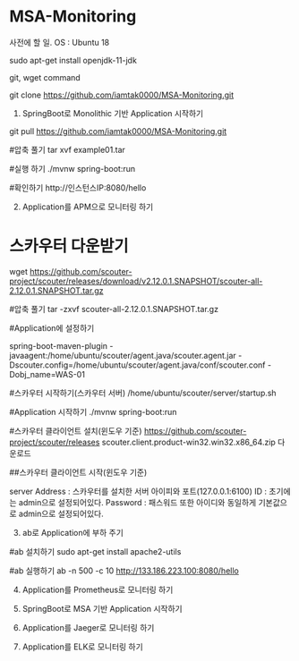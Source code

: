 # MSA-Monitoring

사전에 할 일.
  OS : Ubuntu 18
  
  sudo apt-get install openjdk-11-jdk
  
  git, wget command
  
  git clone https://github.com/iamtak0000/MSA-Monitoring.git

1. SpringBoot로 Monolithic 기반 Application 시작하기

  git pull https://github.com/iamtak0000/MSA-Monitoring.git
  
  #압축 풀기
  tar xvf example01.tar
  
  #실행 하기
  ./mvnw spring-boot:run
  
  #확인하기
  http://인스턴스IP:8080/hello

2. Application를 APM으로 모니터링 하기

  # 스카우터 다운받기
  wget https://github.com/scouter-project/scouter/releases/download/v2.12.0.1.SNAPSHOT/scouter-all-2.12.0.1.SNAPSHOT.tar.gz
  
  #압축 풀기
  tar -zxvf scouter-all-2.12.0.1.SNAPSHOT.tar.gz
  
  #Application에 설정하기
  
  <artifactId>spring-boot-maven-plugin</artifactId>
  <configuration>
    <jvmArguments>
      -javaagent:/home/ubuntu/scouter/agent.java/scouter.agent.jar
      -Dscouter.config=/home/ubuntu/scouter/agent.java/conf/scouter.conf
      -Dobj_name=WAS-01
    </jvmArguments>
  </configuration>
  
  #스카우터 시작하기(스카우터 서버)
  /home/ubuntu/scouter/server/startup.sh
  
  #Application 시작하기
  ./mvnw spring-boot:run
  
  #스카우터 클라이언트 설치(윈도우 기준)
  https://github.com/scouter-project/scouter/releases
  scouter.client.product-win32.win32.x86_64.zip 다운로드
  
  ##스카우터 클라이언트 시작(윈도우 기준)
  
  server Address : 스카우터를 설치한 서버 아이피와 포트(127.0.0.1:6100)
  ID : 초기에는 admin으로 설정되어있다.
  Password : 패스워드 또한 아이디와 동일하게 기본값으로 admin으로 설정되어있다.
  

3. ab로 Application에 부하 주기
  
  #ab 설치하기
  sudo apt-get install apache2-utils
  
  #ab 실행하기
  ab -n 500 -c 10 http://133.186.223.100:8080/hello

4. Application를 Prometheus로 모니터링 하기

5. SpringBoot로 MSA 기반 Application 시작하기

6. Application를 Jaeger로 모니터링 하기

7. Application를 ELK로 모니터링 하기

